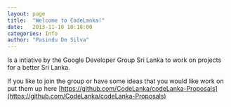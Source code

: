 ```yaml
---
layout: page
title:  "Welcome to CodeLanka!"
date:   2013-11-10 10:18:00
categories: Info
author: "Pasindu De Silva"
---
```



Is a intiative by the Google Developer Group Sri Lanka to work on projects for a better Sri Lanka.


If you like to join the group or have some ideas that you would like work on put them up 
here [https://github.com/CodeLanka/codeLanka-Proposals](https://github.com/CodeLanka/codeLanka-Proposals)
